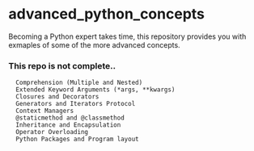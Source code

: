 # advanced_python_concepts

Becoming a Python expert takes time, this repository provides you with exmaples of some of the more advanced concepts. 

### This repo is not complete..


  ```  How is Everything Object in Python?
    Comprehension (Multiple and Nested)
    Extended Keyword Arguments (*args, **kwargs)
    Closures and Decorators
    Generators and Iterators Protocol
    Context Managers
    @staticmethod and @classmethod
    Inheritance and Encapsulation
    Operator Overloading
    Python Packages and Program layout  
```
